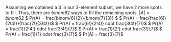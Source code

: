 Assuming we obtained a 4 in our 3-element subset, we have 2 more spots to fill. 
Thus, there are $binom{6}{2}$ ways to fill the remaining spots. 
$|A| = binom{6}{2}$ 
$ Pr(A) = frac{binom{6}{2}}{binom{7}{3}} $ 
$ Pr(A) = frac{frac{6!}{2!4!}}{frac{7!}{3!4!}}$ 
$ Pr(A) = frac{6!}{2!4!} cdot frac{3!4!}{7!}$ 
$ Pr(A) = frac{1}{2!4!} cdot frac{3!4!}{7}$ 
$ Pr(A) = frac{1}{2!} cdot frac{3!}{7}$ 
$ Pr(A) = frac{1}{1} cdot frac{3}{7}$ 
$ Pr(A) = frac{3}{7}$
